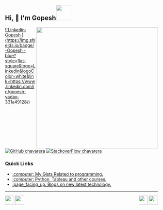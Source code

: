 <h2> Hi, 👋 I'm Gopesh<img src="https://media.giphy.com/media/mGcNjsfWAjY5AEZNw6/giphy.gif" width="50"></h2>
<img align='right' src="https://miro.medium.com/max/680/1*IRGHmiGsa16stedQvIaZfw.gif" width="400">
<!--<p><em>Software Enginner at <a href="http://www.advarisk.com"> 🔭 Advarisk  </a><img src="https://media0.giphy.com/media/5h0piMX8ku0xj97W0t/giphy.gif?cid=ecf05e47ei4y7irkcmwjqsevx42bh2fakf436zer7ivam3ag&rid=giphy.gif" width="30">
</em></p>-->

[![Linkedin: Gopesh ](https://img.shields.io/badge/-Gopesh -blue?style=flat-square&logo=Linkedin&logoColor=white&link=https://www.linkedin.com/in/gopesh-yadav-331a49128/)](https://www.linkedin.com/in/gopesh-yadav-331a49128/)
[![GitHub chavarera](https://img.shields.io/github/followers/Gopesh?label=follow&style=social)](https://github.com/Neptune998)
[![StackoverFlow chavarera](https://img.shields.io/badge/-Gopesh-orange?style=flat-square&logo=Stackoverflow&logoColor=white&link=https://stackoverflow.com/users/9285533/nep-tune)](https://stackoverflow.com/users/9285533/nep-tune)



<h3>Quick Links</h3>
<ul >
  <li><a href="https://gist.github.com/discover">:computer: My Gists Related to programming. </a></li>
  <li><a href="https://neptuneworld.in/courses/">  :computer: Python, Tableau and other courses. </a></li>
  <li><a href="https://neptuneworld.in/blogs/">  :page_facing_up: Blogs on new latest technology. </a></li>
</ul>
<hr/>
 
 
 <p align='center'>
  <img width="30"  align='left' src="https://media1.giphy.com/media/du3J3cXyzhj75IOgvA/giphy.gif?cid=ecf05e47606xz337xsmht436z15o6q5lfdqfmid86fp0j5qc&rid=giphy.gif">
    <img width="30"  align='right' src="https://media.giphy.com/media/KAq5w47R9rmTuvWOWa/giphy.gif">
    <img width="30"  align='left' src="https://media2.giphy.com/media/SS8CV2rQdlYNLtBCiF/giphy.gif">
    <img width="30"  align='right' src="https://media.giphy.com/media/26n7b7PjSOZJwVCmY/giphy.gif">
</p>

 

<!--
**Neptune998/Neptune998** is a ✨ _special_ ✨ repository because its `README.md` (this file) appears on your GitHub profile.
[![github stats](https://github-readme-stats.vercel.app/api?username=Neptune998)](https://github.com/Neptune998)

Here are some ideas to get you started:

- 🔭 I’m currently working on ...
- 🌱 I’m currently learning ...
- 👯 I’m looking to collaborate on ...
- 🤔 I’m looking for help with ...
- 💬 Ask me about ...
- 📫 How to reach me: ...
- 😄 Pronouns: ...
- ⚡ Fun fact: ...
-->
